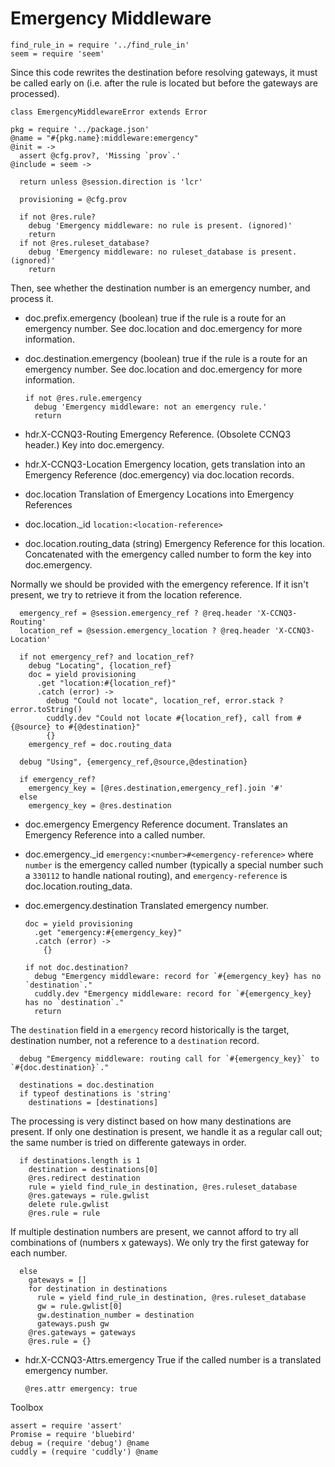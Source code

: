 Emergency Middleware
====================

    find_rule_in = require '../find_rule_in'
    seem = require 'seem'

Since this code rewrites the destination before resolving gateways, it must be called early on (i.e. after the rule is located but before the gateways are processed).

    class EmergencyMiddlewareError extends Error

    pkg = require '../package.json'
    @name = "#{pkg.name}:middleware:emergency"
    @init = ->
      assert @cfg.prov?, 'Missing `prov`.'
    @include = seem ->

      return unless @session.direction is 'lcr'

      provisioning = @cfg.prov

      if not @res.rule?
        debug 'Emergency middleware: no rule is present. (ignored)'
        return
      if not @res.ruleset_database?
        debug 'Emergency middleware: no ruleset_database is present. (ignored)'
        return

Then, see whether the destination number is an emergency number, and process it.

* doc.prefix.emergency (boolean) true if the rule is a route for an emergency number. See doc.location and doc.emergency for more information.
* doc.destination.emergency (boolean) true if the rule is a route for an emergency number. See doc.location and doc.emergency for more information.

      if not @res.rule.emergency
        debug 'Emergency middleware: not an emergency rule.'
        return

* hdr.X-CCNQ3-Routing Emergency Reference. (Obsolete CCNQ3 header.) Key into doc.emergency.
* hdr.X-CCNQ3-Location Emergency location, gets translation into an Emergency Reference (doc.emergency) via doc.location records.
* doc.location Translation of Emergency Locations into Emergency References
* doc.location._id `location:<location-reference>`
* doc.location.routing_data (string) Emergency Reference for this location. Concatenated with the emergency called number to form the key into doc.emergency.

Normally we should be provided with the emergency reference.
If it isn't present, we try to retrieve it from the location reference.

      emergency_ref = @session.emergency_ref ? @req.header 'X-CCNQ3-Routing'
      location_ref = @session.emergency_location ? @req.header 'X-CCNQ3-Location'

      if not emergency_ref? and location_ref?
        debug "Locating", {location_ref}
        doc = yield provisioning
          .get "location:#{location_ref}"
          .catch (error) ->
            debug "Could not locate", location_ref, error.stack ? error.toString()
            cuddly.dev "Could not locate #{location_ref}, call from #{@source} to #{@destination}"
            {}
        emergency_ref = doc.routing_data

      debug "Using", {emergency_ref,@source,@destination}

      if emergency_ref?
        emergency_key = [@res.destination,emergency_ref].join '#'
      else
        emergency_key = @res.destination

* doc.emergency Emergency Reference document. Translates an Emergency Reference into a called number.
* doc.emergency._id `emergency:<number>#<emergency-reference>` where `number` is the emergency called number (typically a special number such a `330112` to handle national routing), and `emergency-reference` is doc.location.routing_data.
* doc.emergency.destination Translated emergency number.

      doc = yield provisioning
        .get "emergency:#{emergency_key}"
        .catch (error) ->
          {}

      if not doc.destination?
        debug "Emergency middleware: record for `#{emergency_key} has no `destination`."
        cuddly.dev "Emergency middleware: record for `#{emergency_key} has no `destination`."
        return

The `destination` field in a `emergency` record historically is the target, destination number, not a reference to a `destination` record.

      debug "Emergency middleware: routing call for `#{emergency_key}` to `#{doc.destination}`."

      destinations = doc.destination
      if typeof destinations is 'string'
        destinations = [destinations]

The processing is very distinct based on how many destinations are present.
If only one destination is present, we handle it as a regular call out; the same number is tried on differente gateways in order.

      if destinations.length is 1
        destination = destinations[0]
        @res.redirect destination
        rule = yield find_rule_in destination, @res.ruleset_database
        @res.gateways = rule.gwlist
        delete rule.gwlist
        @res.rule = rule

If multiple destination numbers are present, we cannot afford to try all combinations of (numbers x gateways). We only try the first gateway for each number.

      else
        gateways = []
        for destination in destinations
          rule = yield find_rule_in destination, @res.ruleset_database
          gw = rule.gwlist[0]
          gw.destination_number = destination
          gateways.push gw
        @res.gateways = gateways
        @res.rule = {}

* hdr.X-CCNQ3-Attrs.emergency True if the called number is a translated emergency number.

      @res.attr emergency: true

Toolbox

    assert = require 'assert'
    Promise = require 'bluebird'
    debug = (require 'debug') @name
    cuddly = (require 'cuddly') @name
